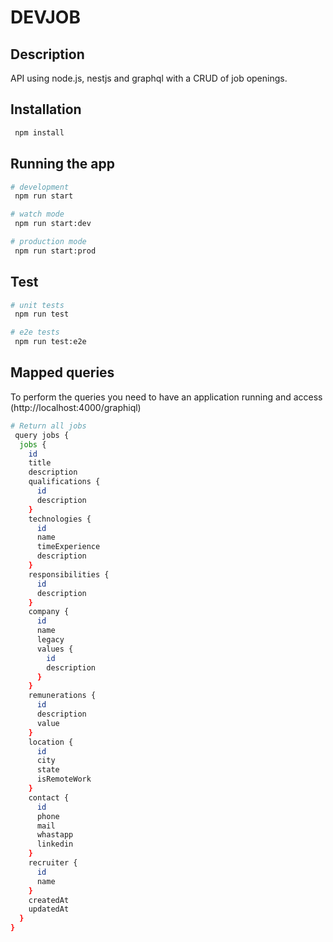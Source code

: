 # DEVJOB

## Description

API using node.js, nestjs and graphql with a CRUD of job openings.

## Installation

```bash
 npm install
```

## Running the app

```bash
# development
 npm run start

# watch mode
 npm run start:dev

# production mode
 npm run start:prod
```

## Test

```bash
# unit tests
 npm run test

# e2e tests
 npm run test:e2e

```

## Mapped queries

To perform the queries you need to have an application running and access (http://localhost:4000/graphiql)

```bash
# Return all jobs
 query jobs {
  jobs {
    id
    title
    description
    qualifications {
      id
      description
    }
    technologies {
      id
      name
      timeExperience
      description
    }
    responsibilities {
      id
      description
    }
    company {
      id
      name
      legacy
      values {
        id
        description
      }
    }
    remunerations {
      id
      description
      value
    }
    location {
      id
      city
      state
      isRemoteWork
    }
    contact {
      id
      phone
      mail
      whastapp
      linkedin
    }
    recruiter {
      id
      name
    }
    createdAt
    updatedAt
  }
}
```
